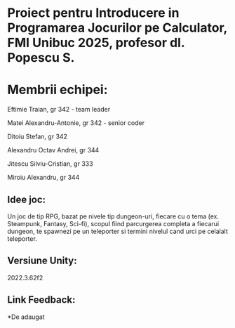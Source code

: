 # Proiect pentru Introducere in Programarea Jocurilor pe Calculator, FMI Unibuc 2025, profesor dl. Popescu S.

# Membrii echipei:
Eftimie Traian, gr 342 - team leader

Matei Alexandru-Antonie, gr 342 - senior coder

Ditoiu Stefan, gr 342

Alexandru Octav Andrei, gr 344

Jitescu Silviu-Cristian, gr 333

Miroiu Alexandru, gr 344

## Idee joc:
Un joc de tip RPG, bazat pe nivele tip dungeon-uri, fiecare cu o tema (ex. Steampunk, Fantasy, Sci-fi), scopul fiind parcurgerea completa a fiecarui dungeon, te spawnezi pe un teleporter si termini nivelul cand urci pe celalalt teleporter.

## Versiune Unity:
2022.3.62f2

## Link Feedback:
*De adaugat
